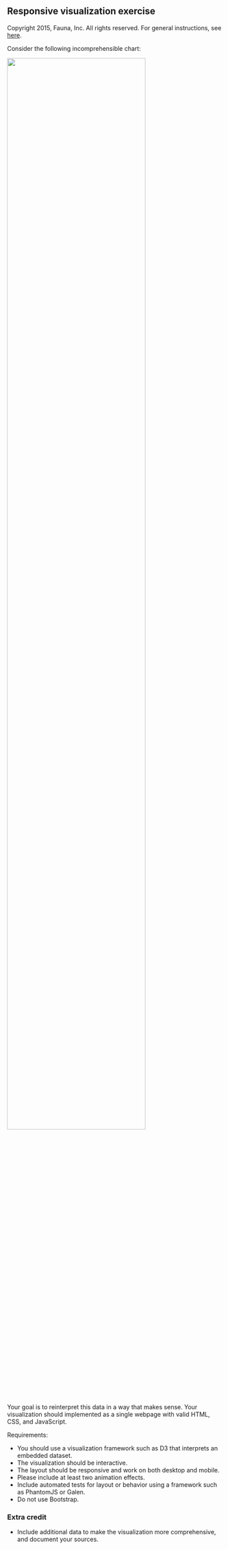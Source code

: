 
## Responsive visualization exercise

Copyright 2015, Fauna, Inc. All rights reserved. For general instructions, see [here](https://github.com/faunadb/exercises/blob/master/README.md).

Consider the following incomprehensible chart:

<img src="https://raw.githubusercontent.com/faunadb/exercises/master/viz.jpg" width="80%">

Your goal is to reinterpret this data in a way that makes sense. Your visualization should implemented as a single webpage with valid HTML, CSS, and JavaScript.

Requirements:

  - You should use a visualization framework such as D3 that interprets an embedded dataset.
  - The visualization should be interactive.
  - The layout should be responsive and work on both desktop and mobile.
  - Please include at least two animation effects.
  - Include automated tests for layout or behavior using a framework such as PhantomJS or Galen.
  - Do not use Bootstrap.

### Extra credit

  - Include additional data to make the visualization more comprehensive, and document your sources.

